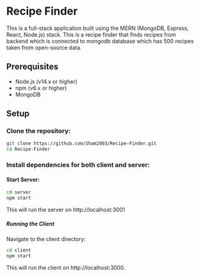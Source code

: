 # Recipe Finder
This is a full-stack application built using the MERN (MongoDB, Express, React, Node.js) stack. This is a recipe finder that  finds recipes from backend which is connected to mongodb database which has 500 recipes taken from open-source data.


## Prerequisites
 - Node.js (v14.x or higher)
 - npm (v6.x or higher)
 - MongoDB

## Setup
 ### Clone the repository:


```bash
git clone https://github.com/Sham2003/Recipe-Finder.git
cd Recipe-Finder
```


### Install dependencies for both client and server:

#### Start Server:
```bash
cd server
npm start
```
This will run the server on http://localhost:3001

##### Running the Client
Navigate to the client directory:
```bash
cd client
npm start
```
This will run the client on http://localhost:3000.

